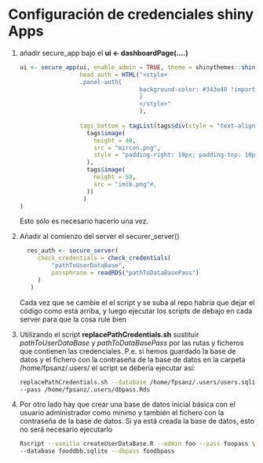 # Configuración de credenciales shiny Apps

1. añadir secure_app bajo el **ui <- dashboardPage(....)**

   ```R
   ui <- secure_app(ui, enable_admin = TRUE, theme = shinythemes::shinytheme("darkly"),
                    head_auth = HTML("<style>
                    .panel-auth{
                                     background-color: #343e48 !important;
                                     }
                                     </style>"
                                     ),
                    
                    tags_bottom = tagList(tags$div(style = "text-align: center;",
                      tags$image(
                        height = 40,
                        src = "mircen.png",
                        style = "padding-right: 10px; padding-top: 10px;"
                      ),
                      tags$image(
                        height = 50,
                        src = "imib.png"#,
                      ))
                     )
   ) 
   ```

   Esto sólo es necesario hacerlo una vez.

   

2. Añadir al comienzo del server el securer_server()

   ```R
     res_auth <- secure_server(
        check_credentials = check_credentials(
            "pathToUserDataBase",
            passphrase = readRDS("pathToDataBasePass")
        )
      )
   ```

   Cada vez que se cambie el el script y se suba al repo habría que dejar el código como está arriba, y luego ejecutar los scripts de debajo en cada server para que la cosa rule bien

   

3. Utilizando el script **replacePathCredentials.sh** sustituir *pathToUserDataBase* y *pathToDataBasePass* por las rutas y ficheros que contienen las credenciales. P.e. si hemos guardado la base de datos y el fichero con la contraseña de la base de datos en la carpeta /home/fpsanz/.users/ el script se debería ejecutar así:

   ```bash
   replacePathCredentials.sh --database /home/fpsanz/.users/users.sqlite \
   --pass /home/fpsanz/.users/dbpass.Rds
   ```

4. Por otro lado hay que crear una base de datos inicial básica con el usuario administrador como mínimo y también el fichero con la contraseña de la base de datos.  Si ya está creada la base de datos, esto no será necesario ejecutarlo

   ```bash
   Rscript --vanilla createUserDataBase.R --admin foo --pass foopass \
   --database fooddbb.sqlite --dbpass foodbpass
   ```

   


